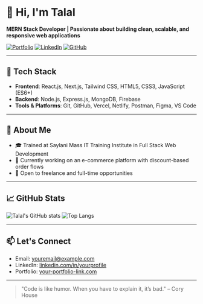 # 👋 Hi, I'm Talal

**MERN Stack Developer | Passionate about building clean, scalable, and responsive web applications**

[![Portfolio](https://img.shields.io/badge/Portfolio-%2300C7B7.svg?style=for-the-badge&logo=firefox&logoColor=white)](https://your-portfolio-link.com)
[![LinkedIn](https://img.shields.io/badge/LinkedIn-%230077B5.svg?style=for-the-badge&logo=linkedin&logoColor=white)](https://linkedin.com/in/yourprofile)
[![GitHub](https://img.shields.io/github/followers/yourusername?style=social)](https://github.com/yourusername)

---

## 🔧 Tech Stack

- **Frontend**: React.js, Next.js, Tailwind CSS, HTML5, CSS3, JavaScript (ES6+)
- **Backend**: Node.js, Express.js, MongoDB, Firebase
- **Tools & Platforms**: Git, GitHub, Vercel, Netlify, Postman, Figma, VS Code

---

## 🧠 About Me

- 🎓 Trained at Saylani Mass IT Training Institute in Full Stack Web Development
- 🌱 Currently working on an e-commerce platform with discount-based order flows
- 💼 Open to freelance and full-time opportunities

---

## 📈 GitHub Stats

![Talal's GitHub stats](https://github-readme-stats.vercel.app/api?username=yourusername&show_icons=true&theme=github_dark)
![Top Langs](https://github-readme-stats.vercel.app/api/top-langs/?username=yourusername&layout=compact&theme=github_dark)

---

## 📫 Let's Connect

- Email: youremail@example.com
- LinkedIn: [linkedin.com/in/yourprofile](https://linkedin.com/in/yourprofile)
- Portfolio: [your-portfolio-link.com](https://your-portfolio-link.com)

---

> "Code is like humor. When you have to explain it, it’s bad." – Cory House




